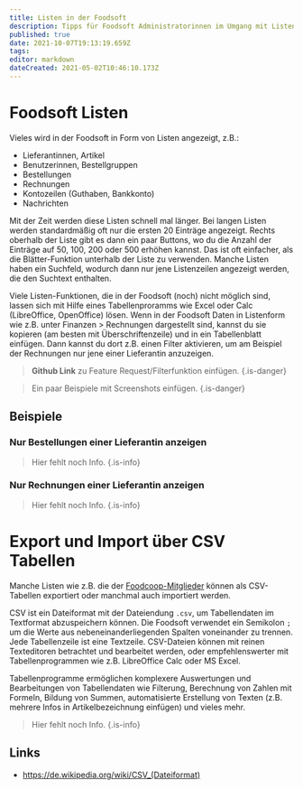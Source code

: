 ```yaml
---
title: Listen in der Foodsoft
description: Tipps für Foodsoft Administratorinnen im Umgang mit Listen
published: true
date: 2021-10-07T19:13:19.659Z
tags: 
editor: markdown
dateCreated: 2021-05-02T10:46:10.173Z
---
```


# Foodsoft Listen

Vieles wird in der Foodsoft in Form von Listen angezeigt, z.B.:
- Lieferantinnen, Artikel
- Benutzerinnen, Bestellgruppen
- Bestellungen
- Rechnungen
- Kontozeilen (Guthaben, Bankkonto)
- Nachrichten

Mit der Zeit werden diese Listen schnell mal länger. Bei langen Listen werden standardmäßig oft nur die ersten 20 Einträge
angezeigt. Rechts oberhalb der Liste gibt es dann ein paar Buttons, wo
du die Anzahl der Einträge auf 50, 100, 200 oder 500 erhöhen kannst. Das
ist oft einfacher, als die Blätter-Funktion unterhalb der Liste zu
verwenden. Manche Listen haben ein Suchfeld, wodurch dann nur jene
Listenzeilen angezeigt werden, die den Suchtext enthalten.

Viele Listen-Funktionen, die in der Foodsoft (noch) nicht möglich sind,
lassen sich mit Hilfe eines Tabellenproramms wie Excel oder Calc
(LibreOffice, OpenOffice) lösen. Wenn in der Foodsoft Daten in
Listenform wie z.B. unter Finanzen \> Rechnungen dargestellt sind,
kannst du sie kopieren (am besten mit Überschriftenzeile) und in ein
Tabellenblatt einfügen. Dann kannst du dort z.B. einen Filter
aktivieren, um am Beispiel der Rechnungen nur jene einer Lieferantin
anzuzeigen.

> **Github Link** zu Feature Request/Filterfunktion einfügen.
{.is-danger}

> Ein paar Beispiele mit Screenshots einfügen.
{.is-danger}

## Beispiele
### Nur Bestellungen einer Lieferantin anzeigen

> Hier fehlt noch Info.
{.is-info}


### Nur Rechnungen einer Lieferantin anzeigen

> Hier fehlt noch Info.
{.is-info}


# Export und Import über CSV Tabellen

Manche Listen wie z.B. die der [Foodcoop-Mitglieder](/de/documentation/admin/users) können als CSV-Tabellen exportiert oder manchmal auch importiert werden.

CSV ist ein Dateiformat mit der Dateiendung `.csv`, um Tabellendaten im Textformat abzuspeichern können. Die Foodsoft verwendet ein Semikolon `;` um die Werte aus nebeneinanderliegenden Spalten voneinander zu trennen. Jede Tabellenzeile ist eine Textzeile. CSV-Dateien können mit reinen Texteditoren betrachtet und bearbeitet werden, oder empfehlenswerter mit Tabellenprogrammen wie z.B. LibreOffice Calc oder MS Excel.

Tabellenprogramme ermöglichen komplexere Auswertungen und Bearbeitungen von Tabellendaten wie Filterung, Berechnung von Zahlen mit Formeln, Bildung von Summen, automatisierte Erstellung von Texten (z.B. mehrere Infos in Artikelbezeichnung einfügen) und vieles mehr. 

> Hier fehlt noch Info.
{.is-info}

## Links

- https://de.wikipedia.org/wiki/CSV_(Dateiformat)